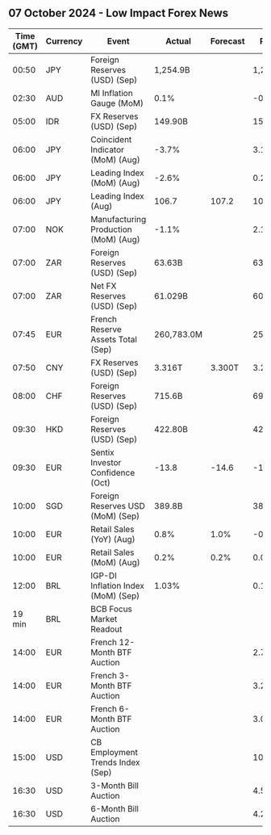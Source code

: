 ## 07 October 2024 - Low Impact Forex News

| Time (GMT) | Currency | Event | Actual | Forecast | Previous |
|------|----------|-------|--------|----------|----------|
| 00:50 | JPY | Foreign Reserves (USD) (Sep) | 1,254.9B |  | 1,235.7B |
| 02:30 | AUD | MI Inflation Gauge (MoM) | 0.1% |  | -0.1% |
| 05:00 | IDR | FX Reserves (USD) (Sep) | 149.90B |  | 150.20B |
| 06:00 | JPY | Coincident Indicator (MoM) (Aug) | -3.7% |  | 3.1% |
| 06:00 | JPY | Leading Index (MoM) (Aug) | -2.6% |  | 0.2% |
| 06:00 | JPY | Leading Index (Aug) | 106.7 | 107.2 | 109.3 |
| 07:00 | NOK | Manufacturing Production (MoM) (Aug) | -1.1% |  | 2.1% |
| 07:00 | ZAR | Foreign Reserves (USD) (Sep) | 63.63B |  | 63.21B |
| 07:00 | ZAR | Net FX Reserves (USD) (Sep) | 61.029B |  | 60.141B |
| 07:45 | EUR | French Reserve Assets Total (Sep) | 260,783.0M |  | 254,092.0M |
| 07:50 | CNY | FX Reserves (USD) (Sep) | 3.316T | 3.300T | 3.288T |
| 08:00 | CHF | Foreign Reserves (USD) (Sep) | 715.6B |  | 693.9B |
| 09:30 | HKD | Foreign Reserves (USD) (Sep) | 422.80B |  | 423.50B |
| 09:30 | EUR | Sentix Investor Confidence (Oct) | -13.8 | -14.6 | -15.4 |
| 10:00 | SGD | Foreign Reserves USD (MoM) (Sep) | 389.8B |  | 384.6B |
| 10:00 | EUR | Retail Sales (YoY) (Aug) | 0.8% | 1.0% | -0.1% |
| 10:00 | EUR | Retail Sales (MoM) (Aug) | 0.2% | 0.2% | 0.0% |
| 12:00 | BRL | IGP-DI Inflation Index (MoM) (Sep) | 1.03% |  | 0.12% |
| 19 min | BRL | BCB Focus Market Readout |  |  |  |
| 14:00 | EUR | French 12-Month BTF Auction |  |  | 2.714% |
| 14:00 | EUR | French 3-Month BTF Auction |  |  | 3.250% |
| 14:00 | EUR | French 6-Month BTF Auction |  |  | 3.028% |
| 15:00 | USD | CB Employment Trends Index (Sep) |  |  | 109.04 |
| 16:30 | USD | 3-Month Bill Auction |  |  | 4.500% |
| 16:30 | USD | 6-Month Bill Auction |  |  | 4.215% |
